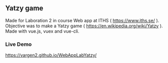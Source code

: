 ## Yatzy game 

Made for Laboration 2 in course Web app at ITHS ( https://www.iths.se/ ). Objective was to make a Yatzy game ( https://en.wikipedia.org/wiki/Yatzy ). Made with vue.js, vuex and vue-cli.

### Live Demo

https://vargen2.github.io/WebAppLabYatzy/

